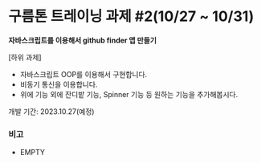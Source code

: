 # 구름톤 트레이닝 과제 #2(10/27 ~ 10/31)

**자바스크립트를 이용해서 github finder 앱 만들기**

[하위 과제]

-   자바스크립트 OOP를 이용해서 구현합니다.
-   비동기 통신을 이용합니다.
-   위에 기능 외에 잔디밭 기능, Spinner 기능 등 원하는 기능을 추가해봅시다.

개발 기간: 2023.10.27(예정)

### 비고

-   EMPTY
